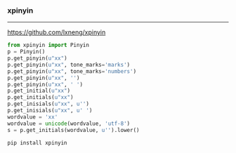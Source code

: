 ### xpinyin
---
https://github.com/lxneng/xpinyin

```py
from xpinyin import Pinyin
p = Pinyin()
p.get_pinyin(u"xx")
p.get_pinyin(u"xx", tone_marks='marks')
p.get_pinyin(u"xx", tone_marks='numbers')
p.get_pinyin(u"xx", '')
p.get_pinyin(u"xx", ' ')
p.get_initial(u"xx")
p.get_initials(u"xx")
p.get_inisials(u"xx", u'')
p.get_inisials(u"xx", u' ')
wordvalue = 'xx'
wordvalue = unicode(wordvalue, 'utf-8')
s = p.get_initials(wordvalue, u'').lower()
```

```
pip install xpinyin
```

```
```


